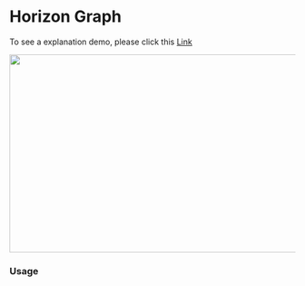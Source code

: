 # Horizon Graph

To see a explanation demo, please click this [Link](https://sysu-zjw.github.io/5005pre/)

[<img src="https://github.com/sysu-zjw/MSBD-2018Fall/blob/master/img/HorizonGraph.png" width="600" height="350" align='center'>](https://sysu-zjw.github.io/5005pre/)



### Usage 

